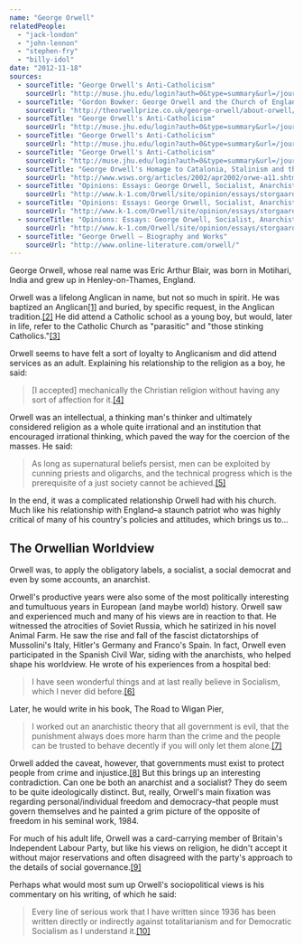 ```yaml
---
name: "George Orwell"
relatedPeople:
  - "jack-london"
  - "john-lennon"
  - "stephen-fry"
  - "billy-idol"
date: "2012-11-18"
sources:
  - sourceTitle: "George Orwell's Anti-Catholicism"
    sourceUrl: "http://muse.jhu.edu/login?auth=0&type=summary&url=/journals/logos/v006/6.4spiller.html"
  - sourceTitle: "Gordon Bowker: George Orwell and the Church of England"
    sourceUrl: "http://theorwellprize.co.uk/george-orwell/about-orwell/gordon-bowker-george-orwell-and-the-church-of-england/"
  - sourceTitle: "George Orwell's Anti-Catholicism"
    sourceUrl: "http://muse.jhu.edu/login?auth=0&type=summary&url=/journals/logos/v006/6.4spiller.html"
  - sourceTitle: "George Orwell's Anti-Catholicism"
    sourceUrl: "http://muse.jhu.edu/login?auth=0&type=summary&url=/journals/logos/v006/6.4spiller.html"
  - sourceTitle: "George Orwell's Anti-Catholicism"
    sourceUrl: "http://muse.jhu.edu/login?auth=0&type=summary&url=/journals/logos/v006/6.4spiller.html"
  - sourceTitle: "George Orwell's Homage to Catalonia, Stalinism and the Spanish revolution"
    sourceUrl: "http://www.wsws.org/articles/2002/apr2002/orwe-a11.shtml"
  - sourceTitle: "Opinions: Essays: George Orwell, Socialist, Anarchist, or what…?"
    sourceUrl: "http://www.k-1.com/Orwell/site/opinion/essays/storgaard1.html"
  - sourceTitle: "Opinions: Essays: George Orwell, Socialist, Anarchist, or what…?"
    sourceUrl: "http://www.k-1.com/Orwell/site/opinion/essays/storgaard1.html"
  - sourceTitle: "Opinions: Essays: George Orwell, Socialist, Anarchist, or what…?"
    sourceUrl: "http://www.k-1.com/Orwell/site/opinion/essays/storgaard1.html"
  - sourceTitle: "George Orwell – Biography and Works"
    sourceUrl: "http://www.online-literature.com/orwell/"
---
```


George Orwell, whose real name was Eric Arthur Blair, was born in Motihari, India and grew up in Henley-on-Thames, England.

Orwell was a lifelong Anglican in name, but not so much in spirit. He was baptized an Anglican<a class="source-citation" href="http://muse.jhu.edu/login?auth=0&type=summary&url=/journals/logos/v006/6.4spiller.html" title="George Orwell&apos;s Anti-Catholicism">[1]</a> and buried, by specific request, in the Anglican tradition.<a class="source-citation" href="http://theorwellprize.co.uk/george-orwell/about-orwell/gordon-bowker-george-orwell-and-the-church-of-england/" title="Gordon Bowker: George Orwell and the Church of England">[2]</a> He did attend a Catholic school as a young boy, but would, later in life, refer to the Catholic Church as "parasitic" and "those stinking Catholics."<a class="source-citation" href="http://muse.jhu.edu/login?auth=0&type=summary&url=/journals/logos/v006/6.4spiller.html" title="George Orwell&apos;s Anti-Catholicism">[3]</a>

Orwell seems to have felt a sort of loyalty to Anglicanism and did attend services as an adult. Explaining his relationship to the religion as a boy, he said:

>[I accepted] mechanically the Christian religion without having any sort of affection for it.<a class="source-citation" href="http://muse.jhu.edu/login?auth=0&type=summary&url=/journals/logos/v006/6.4spiller.html" title="George Orwell&apos;s Anti-Catholicism">[4]</a>

Orwell was an intellectual, a thinking man's thinker and ultimately considered religion as a whole quite irrational and an institution that encouraged irrational thinking, which paved the way for the coercion of the masses. He said:

>As long as supernatural beliefs persist, men can be exploited by cunning priests and oligarchs, and the technical progress which is the prerequisite of a just society cannot be achieved.<a class="source-citation" href="http://muse.jhu.edu/login?auth=0&type=summary&url=/journals/logos/v006/6.4spiller.html" title="George Orwell&apos;s Anti-Catholicism">[5]</a>

In the end, it was a complicated relationship Orwell had with his church. Much like his relationship with England–a staunch patriot who was highly critical of many of his country's policies and attitudes, which brings us to…


## The Orwellian Worldview

Orwell was, to apply the obligatory labels, a socialist, a social democrat and even by some accounts, an anarchist.

Orwell's productive years were also some of the most politically interesting and tumultuous years in European (and maybe world) history. Orwell saw and experienced much and many of his views are in reaction to that. He witnessed the atrocities of Soviet Russia, which he satirized in his novel Animal Farm. He saw the rise and fall of the fascist dictatorships of Mussolini's Italy, Hitler's Germany and Franco's Spain. In fact, Orwell even participated in the Spanish Civil War, siding with the anarchists, who helped shape his worldview. He wrote of his experiences from a hospital bed:

>I have seen wonderful things and at last really believe in Socialism, which I never did before.<a class="source-citation" href="http://www.wsws.org/articles/2002/apr2002/orwe-a11.shtml" title="George Orwell&apos;s Homage to Catalonia, Stalinism and the Spanish revolution">[6]</a>

Later, he would write in his book, The Road to Wigan Pier,

>I worked out an anarchistic theory that all government is evil, that the punishment always does more harm than the crime and the people can be trusted to behave decently if you will only let them alone.<a class="source-citation" href="http://www.k-1.com/Orwell/site/opinion/essays/storgaard1.html" title="Opinions: Essays: George Orwell, Socialist, Anarchist, or what…?">[7]</a>

Orwell added the caveat, however, that governments must exist to protect people from crime and injustice.<a class="source-citation" href="http://www.k-1.com/Orwell/site/opinion/essays/storgaard1.html" title="Opinions: Essays: George Orwell, Socialist, Anarchist, or what…?">[8]</a> But this brings up an interesting contradiction. Can one be both an anarchist and a socialist? They do seem to be quite ideologically distinct. But, really, Orwell's main fixation was regarding personal/individual freedom and democracy–that people must govern themselves and he painted a grim picture of the opposite of freedom in his seminal work, 1984.

For much of his adult life, Orwell was a card-carrying member of Britain's Independent Labour Party, but like his views on religion, he didn't accept it without major reservations and often disagreed with the party's approach to the details of social governance.<a class="source-citation" href="http://www.k-1.com/Orwell/site/opinion/essays/storgaard1.html" title="Opinions: Essays: George Orwell, Socialist, Anarchist, or what…?">[9]</a>

Perhaps what would most sum up Orwell's sociopolitical views is his commentary on his writing, of which he said:

>Every line of serious work that I have written since 1936 has been written directly or indirectly against totalitarianism and for Democratic Socialism as I understand it.<a class="source-citation" href="http://www.online-literature.com/orwell/" title="George Orwell – Biography and Works">[10]</a>
